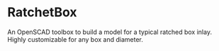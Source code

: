 # RatchetBox
 An OpenSCAD toolbox to build a model for a typical ratched box inlay. Highly customizable for any box and diameter.  
